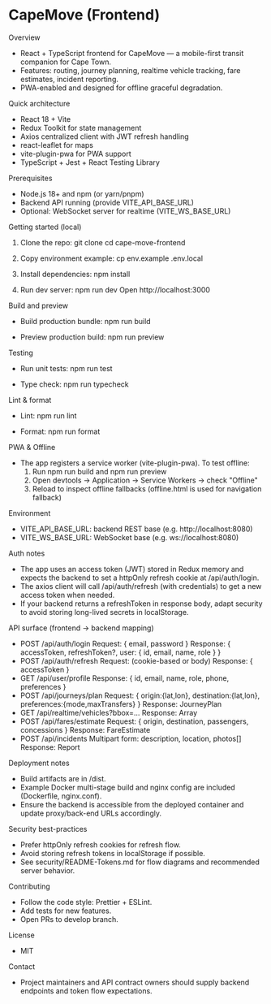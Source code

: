 # CapeMove (Frontend)

Overview
- React + TypeScript frontend for CapeMove — a mobile-first transit companion for Cape Town.
- Features: routing, journey planning, realtime vehicle tracking, fare estimates, incident reporting.
- PWA-enabled and designed for offline graceful degradation.

Quick architecture
- React 18 + Vite
- Redux Toolkit for state management
- Axios centralized client with JWT refresh handling
- react-leaflet for maps
- vite-plugin-pwa for PWA support
- TypeScript + Jest + React Testing Library

Prerequisites
- Node.js 18+ and npm (or yarn/pnpm)
- Backend API running (provide VITE_API_BASE_URL)
- Optional: WebSocket server for realtime (VITE_WS_BASE_URL)

Getting started (local)
1. Clone the repo:
   git clone <repo-url>
   cd cape-move-frontend

2. Copy environment example:
   cp env.example .env.local

3. Install dependencies:
   npm install

4. Run dev server:
   npm run dev
   Open http://localhost:3000

Build and preview
- Build production bundle:
  npm run build

- Preview production build:
  npm run preview

Testing
- Run unit tests:
  npm run test

- Type check:
  npm run typecheck

Lint & format
- Lint:
  npm run lint

- Format:
  npm run format

PWA & Offline
- The app registers a service worker (vite-plugin-pwa). To test offline:
  1. Run npm run build and npm run preview
  2. Open devtools -> Application -> Service Workers -> check "Offline"
  3. Reload to inspect offline fallbacks (offline.html is used for navigation fallback)

Environment
- VITE_API_BASE_URL: backend REST base (e.g. http://localhost:8080)
- VITE_WS_BASE_URL: WebSocket base (e.g. ws://localhost:8080)

Auth notes
- The app uses an access token (JWT) stored in Redux memory and expects the backend to set a httpOnly refresh cookie at /api/auth/login.
- The axios client will call /api/auth/refresh (with credentials) to get a new access token when needed.
- If your backend returns a refreshToken in response body, adapt security to avoid storing long-lived secrets in localStorage.

API surface (frontend -> backend mapping)
- POST /api/auth/login
  Request: { email, password }
  Response: { accessToken, refreshToken?, user: { id, email, name, role } }
- POST /api/auth/refresh
  Request: (cookie-based or body)
  Response: { accessToken }
- GET /api/user/profile
  Response: { id, email, name, role, phone, preferences }
- POST /api/journeys/plan
  Request: { origin:{lat,lon}, destination:{lat,lon}, preferences:{mode,maxTransfers} }
  Response: JourneyPlan
- GET /api/realtime/vehicles?bbox=...
  Response: Array<Vehicle>
- POST /api/fares/estimate
  Request: { origin, destination, passengers, concessions }
  Response: FareEstimate
- POST /api/incidents
  Multipart form: description, location, photos[]
  Response: Report

Deployment notes
- Build artifacts are in /dist.
- Example Docker multi-stage build and nginx config are included (Dockerfile, nginx.conf).
- Ensure the backend is accessible from the deployed container and update proxy/back-end URLs accordingly.

Security best-practices
- Prefer httpOnly refresh cookies for refresh flow.
- Avoid storing refresh tokens in localStorage if possible.
- See security/README-Tokens.md for flow diagrams and recommended server behavior.

Contributing
- Follow the code style: Prettier + ESLint.
- Add tests for new features.
- Open PRs to develop branch.

License
- MIT

Contact
- Project maintainers and API contract owners should supply backend endpoints and token flow expectations.
